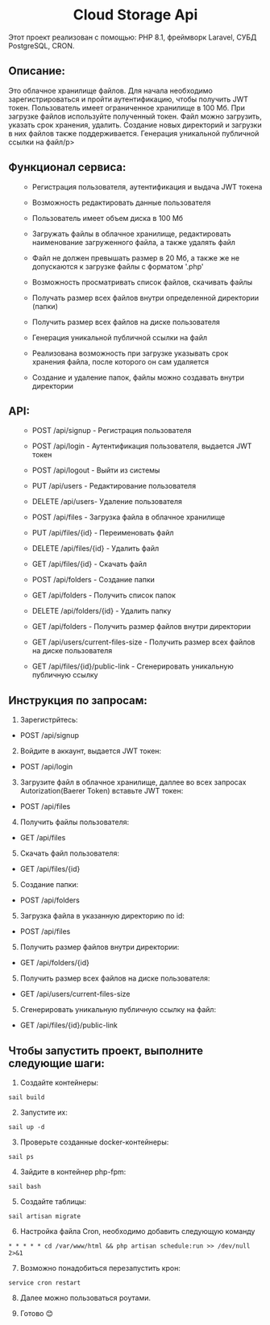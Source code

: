 <h1 align="center">Cloud Storage Api</h1>
  <p> Этот проект реализован с помощью: PHP 8.1, фреймворк Laravel, СУБД PostgreSQL, CRON.
 <h2>Описание:</h2>
  <p> Это облачное хранилище файлов. Для начала необходимо зарегистрироваться и пройти аутентификацию, чтобы получить JWT токен. Пользователь имеет ограниченное хранилище в 100 Мб.
При загрузке файлов используйте полученный токен. Файл можно загрузить, указать срок хранения, удалить. Создание новых директорий и загрузки в них файлов также поддерживается.
Генерация уникальной публичной ссылки на файл/p>
<h2>Функционал сервиса:</h2>
<ul>

- Регистрация пользователя, аутентификация и выдача JWT токена
- Возможность редактировать данные пользователя
- Пользователь имеет объем диска в 100 Мб
- Загружать файлы в облачное хранилище, редактировать наименование загруженного файла, а также удалять файл
- Файл не должен превышать размер в 20 Мб, а также же не допускаются к загрузке файлы с форматом '.php'
- Возможность просматривать список файлов, скачивать файлы
- Получать размер всех файлов внутри определенной директории (папки)

- Получить размер всех файлов на диске пользователя

- Генерация уникальной публичной ссылки на файл 

- Реализована возможность при загрузке указывать срок хранения файла, после которого он сам удаляется

- Создание и удаление папок, файлы можно создавать внутри директории

</ul>

<h2>API:</h2>
<ul>

- POST /api/signup - Регистрация пользователя

- POST /api/login - Аутентификация пользователя, выдается JWT токен

- POST /api/logout - Выйти из системы

- PUT /api/users - Редактирование пользователя

- DELETE /api/users- Удаление пользователя

- POST /api/files - Загрузка файла в облачное хранилище

- PUT /api/files/{id} - Переименовать файл

- DELETE /api/files/{id} - Удалить файл

- GET /api/files/{id} - Скачать файл

- POST /api/folders - Создание папки

- GET /api/folders - Получить список папок

- DELETE /api/folders/{id} - Удалить папку

- GET /api/folders - Получить размер файлов внутри директории

- GET /api/users/current-files-size - Получить размер всех файлов на диске пользователя

- GET /api/files/{id}/public-link - Сгенерировать уникальную публичную ссылку

</ul>
<h2>Инструкция по запросам:</h2>

1. Зарегистрйтесь:

- POST /api/signup

2. Войдите в аккаунт, выдается JWT токен:

- POST /api/login

3. Загрузите файл в облачное хранилище, даллее во всех запросах Autorization(Baerer Token) вставьте JWT токен:

- POST /api/files

4. Получить файлы пользователя:

- GET /api/files

5. Скачать файл пользователя:

- GET /api/files/{id}

5. Создание папки:

- POST /api/folders

5. Загрузка файла в указанную директорию по id:

- POST /api/files

5. Получить размер файлов внутри директории:

- GET /api/folders/{id}

5. Получить размер всех файлов на диске пользователя:

- GET /api/users/current-files-size

5. Сгенерировать уникальную публичную ссылку на файл:

- GET /api/files/{id}/public-link


<h2> Чтобы запустить проект, выполните следующие шаги:</h2>

1. Создайте контейнеры:

```sail build```

2. Запустите их:

```sail up -d```

3. Проверьте созданные docker-контейнеры:

```sail ps```

4. Зайдите в контейнер php-fpm:

```sail bash```

5. Создайте таблицы:

```sail artisan migrate```

6. Настройка файла Cron, необходимо добавить следующую команду

```* * * * * cd /var/www/html && php artisan schedule:run >> /dev/null 2>&1```

7. Возможно понадобиться перезапустить крон:

```service cron restart```

8. Далее можно пользоваться роутами.

9. Готово 😊

